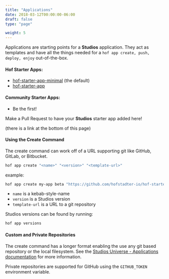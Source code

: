 ```yaml
---
title: "Applications"
date: 2018-03-12T00:00:00-06:00
draft: false
type: "page"

weight: 5
---
```


Applications are starting points for a __Studios__ application.
They act as templates and have all the things needed for a
`hof app create, push, deploy, enjoy` out-of-the-box.

#### Hof Starter Apps:

- [hof-starter-app-minimal](https://github.com/hofstadter-io/hof-starter-app-minimal) (the default)
- [hof-starter-app](https://github.com/hofstadter-io/hof-starter-app)

#### Community Starter Apps:

- Be the first!

Make a Pull Request to have your __Studios__ starter app added here!

(there is a link at the bottom of this page)

#### Using the Create Command

The create command can work off of a URL supporting git like
GitHub, GitLab, or Bitbucket.

```sh
hof app create "<name>" "<version>" "<template-url>"
```

example:

```sh
hof app create my-app beta "https://github.com/hofstadter-io/hof-starter-app"
```

- `name` is a kebab-style-name
- `version` is a Studios version
- `template-url` is a URL to a git repository

Studios versions can be found by running:

```sh
hof app versions
```

#### Custom and Private Repositories

The create command has a longer format enabling the use
any git based repository or the local filesystem.
See the [Studios Universe - Applications documentation](/universe/applications) for more information.

Private repositories are supported for GitHub using
the `GITHUB_TOKEN` environment variable.

